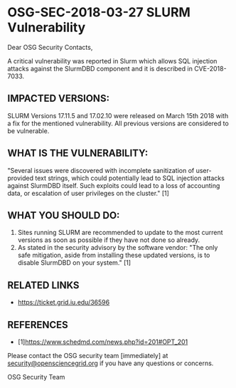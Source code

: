 # OSG-SEC-2018-03-27 SLURM Vulnerability

Dear OSG Security Contacts,

A critical vulnerability was reported in Slurm which allows SQL injection attacks against the SlurmDBD component and it is described in CVE-2018-7033. 

## IMPACTED VERSIONS:
SLURM Versions 17.11.5 and 17.02.10 were released on March 15th 2018 with a fix for the mentioned vulnerability. All previous versions are considered to be vulnerable. 

## WHAT IS THE VULNERABILITY:
"Several issues were discovered with incomplete sanitization of user-provided text strings, which could potentially lead to SQL injection attacks against SlurmDBD itself. Such exploits could lead to a loss of accounting data, or escalation of user privileges on the cluster." [1]

## WHAT YOU SHOULD DO:
1. Sites running SLURM are recommended to update to the most current versions as soon as possible if they have not done so already.
2. As stated in the security advisory by the software vendor: "The only safe mitigation, aside from installing these updated versions, is to disable SlurmDBD on your system." [1]

## RELATED LINKS
- https://ticket.grid.iu.edu/36596

## REFERENCES
- [1]https://www.schedmd.com/news.php?id=201#OPT_201

Please contact the OSG security team [immediately] at security@opensciencegrid.org if you have any questions or concerns. 

OSG Security Team

